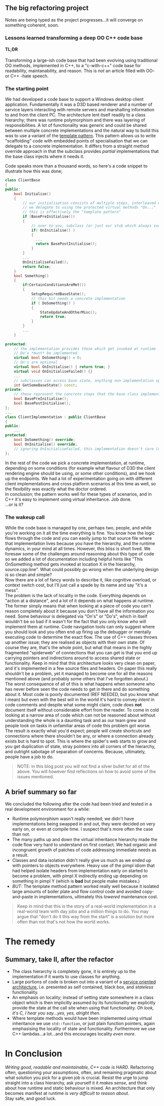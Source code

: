 ## The big refactoring project

Notes are being typed as the project progresses...it will converge on something coherent, soon.

### Lessons learned transforming a deep OO C++ code base

#### TL;DR
Transforming a large-ish code base that had been evolving using traditional OO methods, implemented in C++, to a "c-with-c++" code base for readability, maintanability, and reason.
This is *not* an article filled with OO- or C++ -hate speech.

### The starting point
We had developed a code base to support a Windows desktop client application. Fundamentally it was a D3D based renderer and a number 
of service layers interacting with remote servers and marshalling information to and from the client PC.
The architecture lent itself readily to a class hierarchy; there was runtime polymorphism and there was layering of responsibilities.
A lot of functionality was generic and could be shared between multiple concrete implementations and the natural way to build this was 
to use a variant of the [template pattern](https://en.wikipedia.org/wiki/Template_method_pattern). This pattern allows us to write "scaffolding" code with embedded points of specialisation that we can delegate to a concrete implementation. It differs from a straight method override approach in that the subclass provides *partial* implementations that the base class injects where it needs it.

Code speaks more than a thousand words, so here's a code snippet to illustrate how this was done;

```c++
class ClientBase
{
public:
    bool Initialise()
    {
        // our initialisation consists of multiple steps, interleaved with "implementation specifics", which 
        // we delegate to using the protected virtual methods "On..."
        // this is effectively the "template pattern"
        if (BasePreInitialise())
        {
            // over to you, subclass (or just our stub which always succeeds)
            if( OnInitialise() )
            {
              ...
              return BasePostInitialise();
            }
        }
        ...
        OnInitialiseFailed();
        return false;
    }
    bool Something()
    {
        if(CertainConditionsAreMet())
        {
            SetupRequiredBaseState();
            // this bit needs a concrete implementation
            if ( DoSomething() )
            {
                StateUpdateAndOtherMisc();
                return true;
            }
        }
        ...
    }
    
protected:
    // the implementation provides these which get invoked at runtime
    // Do's *must* be implemented
    virtual bool DoSomething() = 0;
    // On's are optional
    virtual bool OnInitialise() { return true; }
    virtual void OnInitialiseFailed() {}
    ...
    // subclasses can access base state, anything non-implementation specific
    int GetSomeBaseState() const;
private:
    // these represent the concrete steps that the base class implements, into which subclass implementation is injected
    bool BasePreInitialise();
    bool BasePostInitialise();
};
...
class ClientImplementation : public ClientBase
{
public:
    ...
protected:
    bool DoSomething() override;
    bool OnInitialise() override;
    // ignoring OnInitialiseFailed, this implementation doesn't care (others might)
};
```
In the rest of the code we pick a concrete implementation, at runtime, depending on some conditions (for example what flavour of D3D the client rendering engine should be using, or some other conditions), and we hook up the endpoints. We had a lot of experimentation going on with different client implementations and cross platform scenarios at this time as well, so the flexibility was exactly what the doctor ordered. 
<br/>
In conclusion; the pattern works well for these types of scenarios, and in C++ it's easy to implement using virtual inheritance. 
Job done.
<br/>
...or is it?

### The wakeup call
While the code base is managed by one, perhaps two, people, and while you're working on it all the time everything is fine. You know how the logic flows through the code and you can easily jump to that source file where that implementation lives because you have the hierarchy, and the runtime dynamics, in your mind at all times. 
However, this bliss is short lived. 
We foresaw some of the challenges around reasoning about this type of code so we added a lot of documentation including helpful hints like "This OnSomething method gets invoked at location X in the hierarchy, source.cpp:line". What could possibly go wrong when the underlying design is so clean and simple?
<br/>
Now there are a lot of fancy words to describe it, like cognitive overload, or context switch cost, but I'll just call a spade by its name and say "it's a mess".
<br/>
The problem is the lack of locality in the code. Everything depends on "action at a distance", and a lot of it depends on what happens at runtime. The former simply means that when looking at a piece of code you can't reason completely about it because you don't have all the information you need. Some behaviour is delegated via "On's" or "Do's", which in itself wouldn't be so bad if it wasn't for the fact that you only know *who* will implement them at runtime. Code navigation tools can only suggest where you should look and you often end up firing up the debugger or mentally executing code to determine the exact flow. 
The use of C++ classes throws up another issue; they are realised as objects with their own state. Of course they are, that's the whole point, but what that means in the highly fragmented "spiderweb" of connections that you can get is that you end up carrying pointers and indirections around to access shared state or functionality. Keep in mind that this architecture looks very clean on paper, and it's implemented in a few source files and headers. On paper this really shouldn't be a problem, yet it managed to become one for all the reasons mentioned above (and probably some others that I've forgotten about.)
<br/>
The worst consequence of all of this is what happens when someone who has never before seen the code needs to get in there and do something about it. Most code is poorly documented (REF NEEDED, but you know what I mean) but even with the best will in the world it's hard to convey *intent* in code comments and despite what some might claim, code does **not** document itself without considerable effort from the reader. To come in cold looking at a narrow area of code which can not be reasoned about without understanding the whole is a daunting task and as our team grew and people took on tasks in unfamiliar areas of code this problem got worse. 
The result is exactly what you'd expect; people will create shortcuts and connections where there shouldn't be any, or where a connection already exists but is hard to spot. This is where the spider's web starts to grow and you get duplication of state, stray pointers into all corners of the hierarchy, and outright sabotage of separation of concerns. Because, ultimately, people have a job to do.
<br/>
> NOTE: in this blog post you will not find a silver bullet for all of the above. You will however find reflections on how to avoid some of the issues mentioned.

## A brief summary so far
We concluded the following after the code had been tried and tested in a real development environment for a while:
* Runtime polymorphism wasn't really needed; we didn't have implementations being swapped in and out, they were decided on very early on, or even at compile time. I suspect that's more often the case than not.
* The many paths up and down the virtual inheritance hierarchy made the code flow very hard to understand on first contact. We had organic and incongruent growth of patches of code addressing immediate needs as a result.
* Classes and data isolation didn't really give us much as we ended up with pointers to objects everywhere. Heavy use of the pimpl idiom that had helped isolate headers from implementation early on started to become a problem, with pimpl X indirectly ending up depending on something in pimpl Y (which is **bad** but people make mistakes.)
* *BUT*: The template method pattern worked really well because it isolated large amounts of boiler plate and flow control code and avoided copy-and-paste in implementations, ultimately this *lowered* maintenance cost. 

> Keep in mind that this is the story of a real-world implementation in a real-world team with day jobs and a million things to do. You may argue that "don't do it this way from the start" is a solution but more often than not that's not how the world works.

# The remedy


## Summary, take II, after the refactor
* The class hierarchy is completely gone, it is entirely up to the implementation if it wants to use classes for anything.
* Large portions of code is broken out into a variant of a [service oriented architecture](https://en.wikipedia.org/wiki/Service-oriented_architecture), i.e. presented as self contained, black box, and *stateless* functionality. 
* An emphasis on locality; instead of setting state somewhere in a class object which is then implicitly assumed by its functionality we explicitly provide the state at the call site when using that functionality. *Oh look, it's C, I hear you say...yes, yes, alright then*.
* Where template methods would have been implemented using virtual inheritance we use ```std::function```, or just plain function pointers, again emphasising the locality of state and functionality. Furthermore we use C++ lambdas...a lot...and this encourages locality *even more*.

# In Conclusion
*Writing good, readable and maintainable, C++ code is HARD*. Refactoring often, questioning your assumptions, often, and remaining pragmatic about what solution you pick for a given job is crucial. Resist the urge to jump straight into a class hierarchy, ask yourself it it *makes sense*, and think about how runtime and static behaviour is mixed. An architecture that only becomes manifest at runtime is *very difficult to reason about*. 
<br/>
Stay safe, and good luck.
